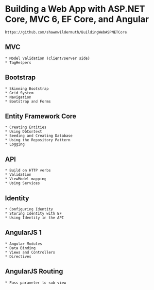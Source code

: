 # Building a Web App with ASP.NET Core, MVC 6, EF Core, and Angular
    https://github.com/shawnwildermuth/BuildingWebASPNETCore

## MVC
    * Model Validation (client/server side)
    * TagHelpers

## Bootstrap
    * Skinning Bootstrap
    * Grid System
    * Navigation
    * Bootstrap and Forms

## Entity Framework Core
    * Creating Entities
    * Using DbContext
    * Seeding and Creating Database
    * Using the Repository Pattern
    * Logging

## API
    * Build on HTTP verbs
    * Validation
    * ViewModel mapping
    * Using Services

## Identity
    * Configuring Identity
    * Storing Identity with EF
    * Using Identity in the API


## AngularJS 1
    * Angular Modules
    * Data Binding
    * Views and Controllers
    * Directives

## AngularJS Routing
    * Pass parameter to sub view

